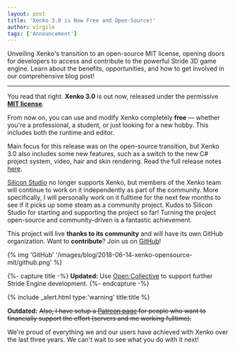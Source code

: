 ```yaml
---
layout: post
title: 'Xenko 3.0 is Now Free and Open-Source!'
author: virgile
tags: ['Announcement']
---
```


Unveiling Xenko's transition to an open-source MIT license, opening doors for developers to access and contribute to the powerful Stride 3D game engine. Learn about the benefits, opportunities, and how to get involved in our comprehensive blog post!

---

You read that right. <b>Xenko 3.0</b> is out now, released under the permissive <b><a href="https://opensource.org/licenses/MIT">MIT license</a></b>. 

From now on, you can use and modify Xenko completely <b>free</b> — whether you're a professional, a student, or just looking for a new hobby. This includes both the runtime and editor.

Main focus for this release was on the open-source transition, but Xenko 3.0 also includes some new features, such as a switch to the new C# project system, video, hair and skin rendering. Read the full release notes [here](https://doc.stride3d.net/3.0/en/ReleaseNotes/ReleaseNotes.html).

<a href="https://www.siliconstudio.co.jp/en">Silicon Studio</a> no longer supports Xenko, but members of the Xenko team will continue to work on it independently as part of the community. More specifically, I will personally work on it fulltime for the next few months to see if it picks up some steam as a community project. Kudos to Silicon Studio for starting and supporting the project so far! Turning the project open-source and community-driven is a fantastic achievement.

This project will live <b>thanks to its community</b> and will have its own GitHub organization. Want to <b>contribute</b>? Join us on [GitHub](https://github.com/xenko3d/xenko/)!

{% img 'GitHub' '/images/blog/2018-06-14-xenko-opensource-mit/github.png' %}

{%- capture title -%}
<strong>Updated:</strong> Use <a href="{{site.links.open-collective-url}}" target="_blank" rel="noopener">Open Collective</a> to support further Stride Engine development.
{%- endcapture -%}

{% include _alert.html type:'warning' title:title %}
 
**Outdated:**
 ~~Also, I have setup a [Patreon page](https://www.patreon.com/xenko) for people who want to financially support the effort (servers and me working fulltime).~~

We're proud of everything we and our users have achieved with Xenko over the last three years. We can't wait to see what you do with it next!
